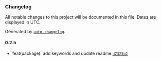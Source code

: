 ### Changelog

All notable changes to this project will be documented in this file. Dates are displayed in UTC.

Generated by [`auto-changelog`](https://github.com/CookPete/auto-changelog).

#### 0.2.5

- feat(package): add keywords and update readme [`d7325b2`](https://github.com/tctien342/comfyui-sdk/commit/d7325b2eb992467ccf8911e6d1514b01386c4e31)

